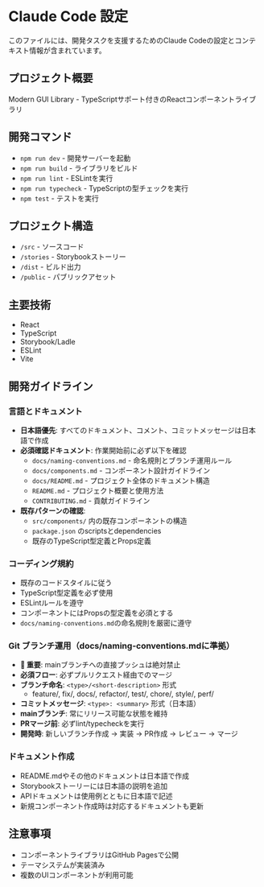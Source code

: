 # Claude Code 設定

このファイルには、開発タスクを支援するためのClaude Codeの設定とコンテキスト情報が含まれています。

## プロジェクト概要

Modern GUI Library - TypeScriptサポート付きのReactコンポーネントライブラリ

## 開発コマンド

- `npm run dev` - 開発サーバーを起動
- `npm run build` - ライブラリをビルド
- `npm run lint` - ESLintを実行
- `npm run typecheck` - TypeScriptの型チェックを実行
- `npm test` - テストを実行

## プロジェクト構造

- `/src` - ソースコード
- `/stories` - Storybookストーリー
- `/dist` - ビルド出力
- `/public` - パブリックアセット

## 主要技術

- React
- TypeScript
- Storybook/Ladle
- ESLint
- Vite

## 開発ガイドライン

### 言語とドキュメント
- **日本語優先**: すべてのドキュメント、コメント、コミットメッセージは日本語で作成
- **必須確認ドキュメント**: 作業開始前に必ず以下を確認
  - `docs/naming-conventions.md` - 命名規則とブランチ運用ルール
  - `docs/components.md` - コンポーネント設計ガイドライン
  - `docs/README.md` - プロジェクト全体のドキュメント構造
  - `README.md` - プロジェクト概要と使用方法
  - `CONTRIBUTING.md` - 貢献ガイドライン
- **既存パターンの確認**:
  - `src/components/` 内の既存コンポーネントの構造
  - `package.json` のscriptsとdependencies
  - 既存のTypeScript型定義とProps定義

### コーディング規約
- 既存のコードスタイルに従う
- TypeScript型定義を必ず使用
- ESLintルールを遵守
- コンポーネントにはPropsの型定義を必須とする
- `docs/naming-conventions.md`の命名規則を厳密に遵守

### Git ブランチ運用（docs/naming-conventions.mdに準拠）
- **🚫 重要**: mainブランチへの直接プッシュは絶対禁止
- **必須フロー**: 必ずプルリクエスト経由でのマージ
- **ブランチ命名**: `<type>/<short-description>` 形式
  - feature/, fix/, docs/, refactor/, test/, chore/, style/, perf/
- **コミットメッセージ**: `<type>: <summary>` 形式（日本語）
- **mainブランチ**: 常にリリース可能な状態を維持
- **PRマージ前**: 必ずlint/typecheckを実行
- **開発時**: 新しいブランチ作成 → 実装 → PR作成 → レビュー → マージ

### ドキュメント作成
- README.mdやその他のドキュメントは日本語で作成
- Storybookストーリーには日本語の説明を追加
- APIドキュメントは使用例とともに日本語で記述
- 新規コンポーネント作成時は対応するドキュメントも更新

## 注意事項

- コンポーネントライブラリはGitHub Pagesで公開
- テーマシステムが実装済み
- 複数のUIコンポーネントが利用可能